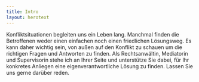 ```yaml
---
title: Intro
layout: herotext
---
```


Konfliktsituationen begleiten uns ein Leben lang. Manchmal finden die Betroffenen weder einen einfachen noch einen friedlichen Lösungsweg. Es kann daher wichtig sein, von außen auf den Konflikt zu schauen um die richtigen Fragen und Antworten zu finden. Als Rechtsanwältin, Mediatorin und Supervisorin stehe ich an Ihrer Seite und unterstütze Sie dabei, für Ihr konkretes Anliegen eine eigenverantwortliche Lösung zu finden. Lassen Sie uns gerne darüber reden. 
